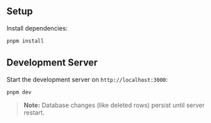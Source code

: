 ## Setup

Install dependencies:

```bash
pnpm install
```

## Development Server

Start the development server on `http://localhost:3000`:

```bash
pnpm dev
```

> **Note:** Database changes (like deleted rows) persist until server restart.
